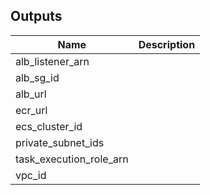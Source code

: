 ## Outputs

| Name | Description |
|------|-------------|
| alb\_listener\_arn |  |
| alb\_sg\_id |  |
| alb\_url |  |
| ecr\_url |  |
| ecs\_cluster\_id |  |
| private\_subnet\_ids |  |
| task\_execution\_role\_arn |  |
| vpc\_id |  |

